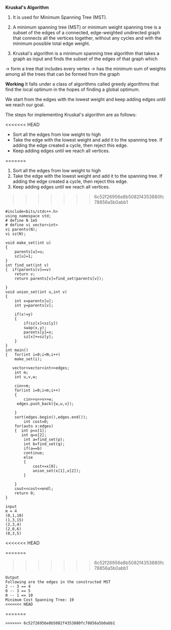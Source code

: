 **Kruskal's Algorithm**

1. It is used for Minimum Spanning Tree (MST).

2. A minimum spanning tree (MST) or minimum weight spanning tree is a subset of the edges of a connected, edge-weighted undirected graph that connects all the vertices together, without any cycles and with the minimum possible total edge weight.

3. Kruskal's algorithm is a minimum spanning tree algorithm that takes a graph as input and finds the subset of the edges of that graph which

-> form a tree that includes every vertex
-> has the minimum sum of weights among all the trees that can be formed from the graph


**Working**
It falls under a class of algorithms called greedy algorithms that find the local optimum in the hopes of finding a global optimum.

We start from the edges with the lowest weight and keep adding edges until we reach our goal.

The steps for implementing Kruskal's algorithm are as follows:

<<<<<<< HEAD
* Sort all the edges from low weight to high
* Take the edge with the lowest weight and add it to the spanning tree. If adding the edge created a cycle, then reject this edge.
* Keep adding edges until we reach all vertices.

=======
1. Sort all the edges from low weight to high
2. Take the edge with the lowest weight and add it to the spanning tree. If adding the edge created a cycle, then reject this edge.
3. Keep adding edges until we reach all vertices.
>>>>>>> 6c52f26956e8b5082f4353880fc78856a5b0abb1

```
#include<bits/stdc++.h>
using namespace std;
# define N 1e5
# define vi vector<int>
vi parents(N);
vi sz(N);

void make_set(int u)
{
	parents[u]=u;
	sz[u]=1;
}
int find_set(int v)
{  if(parents[v]==v)
    return v;
    return parents[v]=find_set(parents[v]);
	
}
void union_set(int u,int v)
{
	int x=parents[u];
	int y=parents[v];
	
	if(x!=y)
	{
		if(sz[x]<sz[y])
		swap(x,y);
		parents[y]=x;
		sz[x]+=sz[y];
	}
}
int main()
{   for(int i=0;i<N;i++) 
    make_set(i);
   
   vector<vector<int>>edges;
	int m;
	int u,v,w;

	cin>>m;
	for(int i=0;i<m;i++)
	{
		cin>>u>>v>>w;
     edges.push_back({w,u,v});
		
	}
	sort(edges.begin(),edges.end());
		int cost=0;
    for(auto x:edges)
    {  int p=x[1];
       int q=x[2];
    	int a=find_set(p);
    	int b=find_set(q);
    	if(a==b)
    	continue;
    	else
    	{
    		cost+=x[0];
    		union_set(x[1],x[2]);
		}
		
	}
    cout<<cost<<endl;
	return 0;
}
```

```
input 
m = 4
(0,1,10)
(1,3,15)
(2,3,4)
(2,0,6)
(0,3,5)
```
<<<<<<< HEAD

=======
>>>>>>> 6c52f26956e8b5082f4353880fc78856a5b0abb1
```
Output
Following are the edges in the constructed MST
2 -- 3 == 4
0 -- 3 == 5
0 -- 1 == 10
Minimum Cost Spanning Tree: 19
<<<<<<< HEAD
```
=======
```
>>>>>>> 6c52f26956e8b5082f4353880fc78856a5b0abb1
